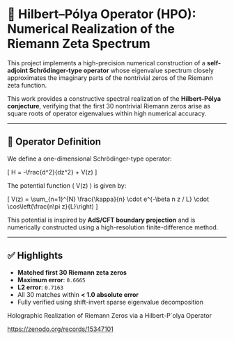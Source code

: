 
# 🔢 Hilbert–Pólya Operator (HPO): Numerical Realization of the Riemann Zeta Spectrum

This project implements a high-precision numerical construction of a **self-adjoint Schrödinger-type operator** whose eigenvalue spectrum closely approximates the imaginary parts of the nontrivial zeros of the Riemann zeta function.

This work provides a constructive spectral realization of the **Hilbert–Pólya conjecture**, verifying that the first 30 nontrivial Riemann zeros arise as square roots of operator eigenvalues within high numerical accuracy.

---

## 🔬 Operator Definition

We define a one-dimensional Schrödinger-type operator:

\[
H = -\frac{d^2}{dz^2} + V(z)
\]

The potential function \( V(z) \) is given by:

\[
V(z) = \sum_{n=1}^{N} \frac{\kappa}{n} \cdot e^{-\beta n z / L} \cdot \cos\left(\frac{n\pi z}{L}\right)
\]

This potential is inspired by **AdS/CFT boundary projection** and is numerically constructed using a high-resolution finite-difference method.

---

## ✅ Highlights

- **Matched first 30 Riemann zeta zeros**
- **Maximum error**: `0.6665`
- **L2 error**: `0.7163`
- All 30 matches within **< 1.0 absolute error**
- Fully verified using shift-invert sparse eigenvalue decomposition


Holographic Realization of Riemann Zeros via a Hilbert-P´olya Operator

https://zenodo.org/records/15347101


